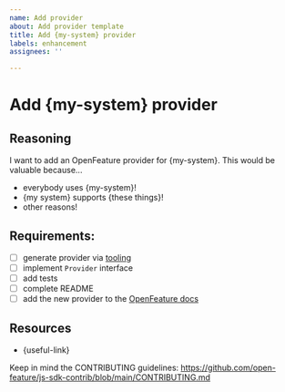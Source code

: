 ```yaml
---
name: Add provider
about: Add provider template
title: Add {my-system} provider
labels: enhancement
assignees: ''

---
```


# Add {my-system} provider

## Reasoning

I want to add an OpenFeature provider for {my-system}. This would be valuable because...

- everybody uses {my-system}!
- {my system} supports {these things}!
- other reasons!

## Requirements:

- [ ] generate provider via [tooling](https://github.com/open-feature/js-sdk-contrib/blob/main/CONTRIBUTING.md#adding-a-module)
- [ ] implement `Provider` interface
- [ ] add tests
- [ ] complete README
- [ ] add the new provider to the [OpenFeature docs](https://github.com/open-feature/docs.openfeature.dev/issues/new/choose)

## Resources

- {useful-link}

Keep in mind the CONTRIBUTING guidelines: https://github.com/open-feature/js-sdk-contrib/blob/main/CONTRIBUTING.md
